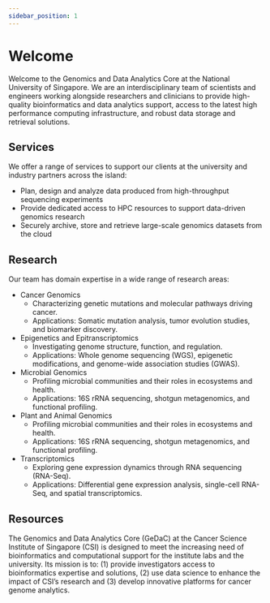 ```yaml
---
sidebar_position: 1
---
```


# Welcome

Welcome to the Genomics and Data Analytics Core at the National University of Singapore.  We are an interdisciplinary team of scientists and engineers working alongside researchers and clinicians to provide high-quality bioinformatics and data analytics support, access to the latest high performance computing infrastructure, and robust data storage and retrieval solutions.

## Services

We offer a range of services to support our clients at the university and industry partners across the island:
- Plan, design and analyze data produced from high-throughput sequencing experiments
- Provide dedicated access to HPC resources to support data-driven genomics research
- Securely archive, store and retrieve large-scale genomics datasets from the cloud

## Research

Our team has domain expertise in a wide range of research areas:
- Cancer Genomics
    - Characterizing genetic mutations and molecular pathways driving cancer.
    - Applications: Somatic mutation analysis, tumor evolution studies, and biomarker discovery.
- Epigenetics and Epitranscriptomics
    - Investigating genome structure, function, and regulation.
    - Applications: Whole genome sequencing (WGS), epigenetic modifications, and genome-wide association studies (GWAS).
- Microbial Genomics
    - Profiling microbial communities and their roles in ecosystems and health.
    - Applications: 16S rRNA sequencing, shotgun metagenomics, and functional profiling.
- Plant and Animal Genomics
    - Profiling microbial communities and their roles in ecosystems and health.
    - Applications: 16S rRNA sequencing, shotgun metagenomics, and functional profiling.
- Transcriptomics
    - Exploring gene expression dynamics through RNA sequencing (RNA-Seq).
    - Applications: Differential gene expression analysis, single-cell RNA-Seq, and spatial transcriptomics.


## Resources

The Genomics and Data Analytics Core (GeDaC) at the Cancer Science Institute of Singapore (CSI) is designed to meet the increasing need of bioinformatics and computational support for the institute labs and the university. Its mission is to: (1) provide investigators access to bioinformatics expertise and solutions, (2) use data science to enhance the impact of CSI’s research and (3) develop innovative platforms for cancer genome analytics.

